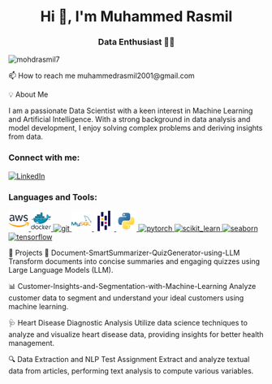 <h1 align="center">Hi 👋, I'm Muhammed Rasmil</h1>
<h3 align="center">Data Enthusiast 🧑‍💻</h3>
<p align="left"> <img src="https://komarev.com/ghpvc/?username=mohdrasmil7&label=Profile%20views&color=0e75b6&style=flat" alt="mohdrasmil7" /> </p>
📫 How to reach me muhammedrasmil2001@gmail.com

💡 About Me

I am a passionate Data Scientist with a keen interest in Machine Learning and Artificial Intelligence. With a strong background in data analysis and model development, I enjoy solving complex problems and deriving insights from data.


<h3 align="left">Connect with me:</h3>
<p align="left">
<a href="https://www.linkedin.com/in/muhammed-rasmil-ch-182142229/" target="blank"><img align="center" src="https://raw.githubusercontent.com/rahuldkjain/github-profile-readme-generator/master/src/images/icons/Social/linked-in-alt.svg" alt="LinkedIn" height="30" width="40" /></a>
</p>
<h3 align="left">Languages and Tools:</h3>
<p align="left">
  <a href="https://aws.amazon.com" target="_blank" rel="noreferrer">
    <img src="https://raw.githubusercontent.com/devicons/devicon/master/icons/amazonwebservices/amazonwebservices-original-wordmark.svg" alt="aws" width="40" height="40"/>
  </a> 
  <a href="https://www.docker.com/" target="_blank" rel="noreferrer">
    <img src="https://raw.githubusercontent.com/devicons/devicon/master/icons/docker/docker-original-wordmark.svg" alt="docker" width="40" height="40"/>
  </a>
  <a href="https://git-scm.com/" target="_blank" rel="noreferrer">
    <img src="https://www.vectorlogo.zone/logos/git-scm/git-scm-icon.svg" alt="git" width="40" height="40"/>
  </a>
  <a href="https://www.mysql.com/" target="_blank" rel="noreferrer">
    <img src="https://raw.githubusercontent.com/devicons/devicon/master/icons/mysql/mysql-original-wordmark.svg" alt="mysql" width="40" height="40"/>
  </a>
  <a href="https://pandas.pydata.org/" target="_blank" rel="noreferrer">
    <img src="https://raw.githubusercontent.com/devicons/devicon/2ae2a900d2f041da66e950e4d48052658d850630/icons/pandas/pandas-original.svg" alt="pandas" width="40" height="40"/>
  </a> 
  <a href="https://www.python.org" target="_blank" rel="noreferrer">
    <img src="https://raw.githubusercontent.com/devicons/devicon/master/icons/python/python-original.svg" alt="python" width="40" height="40"/>
  </a>
  <a href="https://pytorch.org/" target="_blank" rel="noreferrer">
    <img src="https://www.vectorlogo.zone/logos/pytorch/pytorch-icon.svg" alt="pytorch" width="40" height="40"/>
  </a>
  <a href="https://scikit-learn.org/" target="_blank" rel="noreferrer">
    <img src="https://upload.wikimedia.org/wikipedia/commons/0/05/Scikit_learn_logo_small.svg" alt="scikit_learn" width="40" height="40"/>
  </a>
  <a href="https://seaborn.pydata.org/" target="_blank" rel="noreferrer">
    <img src="https://seaborn.pydata.org/_images/logo-mark-lightbg.svg" alt="seaborn" width="40" height="40"/>
  </a>
  <a href="https://www.tensorflow.org" target="_blank" rel="noreferrer">
    <img src="https://www.vectorlogo.zone/logos/tensorflow/tensorflow-icon.svg" alt="tensorflow" width="40" height="40"/>
  </a>
</p>
🔭 Projects
📄 Document-SmartSummarizer-QuizGenerator-using-LLM
Transform documents into concise summaries and engaging quizzes using Large Language Models (LLM).

📊 Customer-Insights-and-Segmentation-with-Machine-Learning
Analyze customer data to segment and understand your ideal customers using machine learning.

🩺 Heart Disease Diagnostic Analysis
Utilize data science techniques to analyze and visualize heart disease data, providing insights for better health management.

🔍 Data Extraction and NLP Test Assignment
Extract and analyze textual data from articles, performing text analysis to compute various variables.
